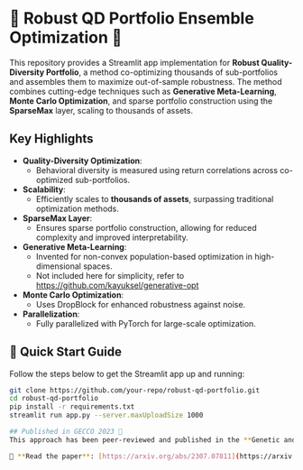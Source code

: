 # 🌟 Robust QD Portfolio Ensemble Optimization 🌟

This repository provides a Streamlit app implementation for **Robust Quality-Diversity Portfolio**, a method co-optimizing thousands of sub-portfolios and assembles them to maximize out-of-sample robustness. 
The method combines cutting-edge techniques such as **Generative Meta-Learning**, **Monte Carlo Optimization**, and sparse portfolio construction using the **SparseMax** layer, scaling to thousands of assets.

## Key Highlights

- **Quality-Diversity Optimization**:
  - Behavioral diversity is measured using return correlations across co-optimized sub-portfolios.
- **Scalability**:
  - Efficiently scales to **thousands of assets**, surpassing traditional optimization methods.
- **SparseMax Layer**:
  - Ensures sparse portfolio construction, allowing for reduced complexity and improved interpretability.
- **Generative Meta-Learning**:
  - Invented for non-convex population-based optimization in high-dimensional spaces.
  - Not included here for simplicity, refer to https://github.com/kayuksel/generative-opt
- **Monte Carlo Optimization**:
  - Uses DropBlock for enhanced robustness against noise.
- **Parallelization**:
  - Fully parallelized with PyTorch for large-scale optimization.

## 🚀 Quick Start Guide

Follow the steps below to get the Streamlit app up and running:

```bash
git clone https://github.com/your-repo/robust-qd-portfolio.git
cd robust-qd-portfolio
pip install -r requirements.txt
streamlit run app.py --server.maxUploadSize 1000

## Published in GECCO 2023 🎉
This approach has been peer-reviewed and published in the **Genetic and Evolutionary Computation Conference (GECCO) 2023**.

📄 **Read the paper**: [https://arxiv.org/abs/2307.07811](https://arxiv.org/abs/2307.07811)
